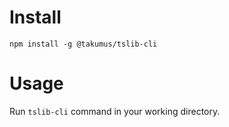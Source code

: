 # Install
`npm install -g @takumus/tslib-cli`  

# Usage
Run `tslib-cli` command in your working directory.
